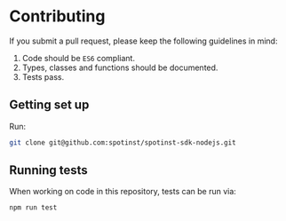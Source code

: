 # Contributing

If you submit a pull request, please keep the following guidelines in mind:

1. Code should be `ES6` compliant.
2. Types, classes and functions should be documented.
3. Tests pass.

## Getting set up

Run:

```sh
git clone git@github.com:spotinst/spotinst-sdk-nodejs.git
```

## Running tests

When working on code in this repository, tests can be run via:

```sh
npm run test
```
